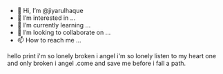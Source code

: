 - 👋 Hi, I’m @jiyarulhaque
- 👀 I’m interested in ...
- 🌱 I’m currently learning ...
- 💞️ I’m looking to collaborate on ...
- 📫 How to reach me ...

<!---
jiyarulhaque/jiyarulhaque is a ✨ special ✨ repository because its `README.md` (this file) appears on your GitHub profile.
You can click the Preview link to take a look at your changes.
--->
hello print i'm so lonely broken i angel i'm so lonely listen to my heart 
one and only broken i angel .come and save me before i fall a path.
